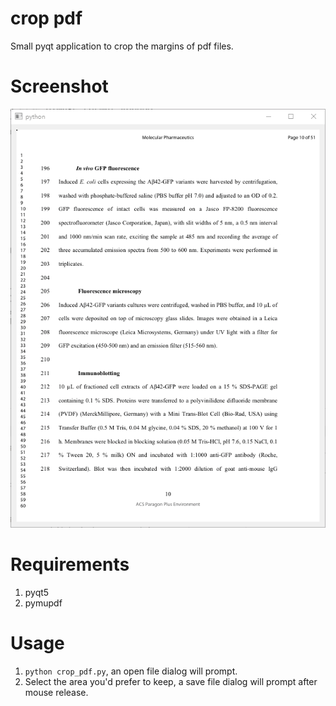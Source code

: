 # crop pdf
 Small pyqt application to crop the margins of pdf files. 

# Screenshot
![example](example.gif)

# Requirements
1. pyqt5
2. pymupdf

# Usage
1. `python crop_pdf.py`, an open file dialog will prompt. 
2. Select the area you'd prefer to keep, a save file dialog will prompt after mouse release. 
